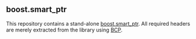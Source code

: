 ## boost.smart\_ptr

This repository contains a stand-alone [boost.smart\_ptr](http://www.boost.org/doc/libs/1_52_0/libs/smart_ptr/smart_ptr.htm).
All required headers are merely extracted from the library using [BCP](http://www.boost.org/doc/libs/1_52_0/tools/bcp/doc/html/index.html).
